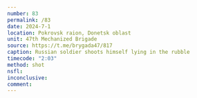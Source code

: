 ```yaml
---
number: 83
permalink: /83
date: 2024-7-1
location: Pokrovsk raion, Donetsk oblast
unit: 47th Mechanized Brigade
source: https://t.me/brygada47/817
caption: Russian soldier shoots himself lying in the rubble
timecode: "2:03"
method: shot
nsfl: 
inconclusive: 
comment: 
---
```

<script async src="https://telegram.org/js/telegram-widget.js?22" data-telegram-post="brygada47/817" data-width="100%" data-userpic="false"></script>